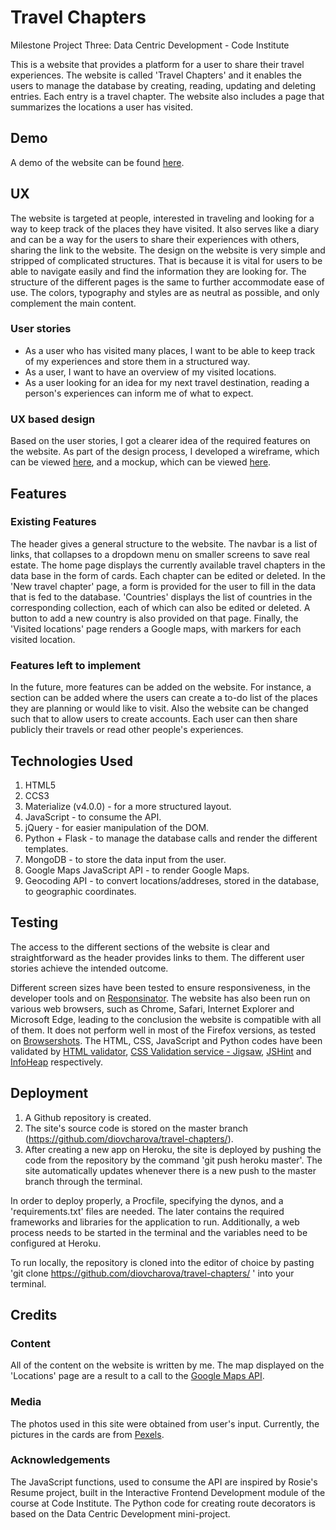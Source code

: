 # Travel Chapters
Milestone Project Three: Data Centric Development - Code Institute

This is a website that provides a platform for a user to share their travel experiences. The website is called 'Travel Chapters' and it enables the users to manage the database by creating, reading, updating and deleting entries. Each entry is a travel chapter. The website also includes a page that summarizes the locations a user has visited. 


## Demo 
A demo of the website can  be found [here](https://travel-chapters.herokuapp.com/).

## UX
The website is targeted at people, interested in traveling and looking for a way to keep track of the places they have visited. It also serves like a diary and can be a way for the users to share their experiences with others, sharing the link to the website. 
The design on the website is very simple and stripped of complicated structures. That is because it is vital for users to be able to navigate easily and find the information they are looking for. The structure of the different pages is the same to further accommodate ease of use. The colors, typography and styles are as neutral as possible, and only complement the main content.  

### User stories
* As a user who has visited many places, I want to be able to keep track of my experiences and store them in a structured way. 
* As a user, I want to have an overview of my visited locations.
* As a user looking for an idea for my next travel destination, reading a person's experiences can inform me of what to expect.

### UX based design
Based on the user stories, I got a clearer idea of the required features on the website. As part of the design process, I developed a wireframe, which can be viewed [here](https://github.com/diovcharova/travel-chapters/blob/master/static/images/travel-chapters-wireframe.pdf), and a mockup, which can be viewed [here](https://github.com/diovcharova/travel-chapters/blob/master/static/images/travel-chapters-mockup.pdf).

## Features

### Existing Features
The header gives a general structure to the website. The navbar is a list of links, that collapses to a dropdown menu on smaller screens to save real estate. The home page displays the currently available travel chapters in the data base in the form of cards. Each chapter can be edited or deleted. In the 'New travel chapter' page, a form is provided for the user to fill in the data that is fed to the database. 'Countries' displays the list of countries in the corresponding collection, each of which can also be edited or deleted. A button to add a new country is also provided on that page. Finally, the 'Visited locations' page renders a Google maps, with markers for each visited location. 

### Features left to implement
In the future, more features can be added on the website. For instance, a section can be added where the users can create a to-do list of the places they are planning or would like to visit. Also the website can be changed such that to allow users to create accounts. Each user can then share publicly their travels or read other people's experiences. 


## Technologies Used
1. HTML5
2. CCS3
3. Materialize (v4.0.0) - for a more structured layout.
4. JavaScript - to consume the API.
5. jQuery - for easier manipulation of the DOM.
6. Python + Flask - to manage the database calls and render the different templates.
7. MongoDB - to store the data input from the user.
8. Google Maps JavaScript API - to render Google Maps.
9. Geocoding API - to convert locations/addreses, stored in the database, to geographic coordinates.


## Testing
The access to the different sections of the website is clear and straightforward as the header provides links to them. The different user stories achieve the intended outcome.

<!-- 
On the contact page, the contact form provides the users with the opportunity to easily contact the company, without leaving the website. When the form is filled in, an email is sent to my email address, using an EmailJS template, I have created. The links in the footer to the social media accounts of represented by Font Awesome icons and currently redirect the user to the homepage of the corresponding social media. The form on the website is validated and does not allow submission with invalid input. For example, the email address has to include a '@' sign and if it does not, an error message is displayed, indicating the user is trying to submit an invalid email address. All the fields in the forms are required and the user cannot submit the form with an empty field. The social links in the bottom of the page use a 'target="_blank"', so they open in a new tab. It has all been manually tested to make sure it displays what is expected. There are no broken links and it has been manually checked they all point to where they are supposed to. 
-->

Different screen sizes have been tested to ensure responsiveness, in the developer tools and on [Responsinator](https://www.responsinator.com/). The website has also been run on various web browsers, such as Chrome, Safari, Internet Explorer and Microsoft Edge, leading to the conclusion the website is compatible with all of them. It does not perform well in most of the Firefox versions, as tested on [Browsershots](http://browsershots.org/). The HTML, CSS, JavaScript and Python codes have been validated by [HTML validator](https://validator.w3.org/), [CSS Validation service - Jigsaw](https://jigsaw.w3.org/css-validator/), [JSHint](https://jshint.com/) and [InfoHeap](http://infoheap.com/python-lint-online/) respectively.

## Deployment
1. A Github repository is created.
2. The site's source code is stored on the master branch (https://github.com/diovcharova/travel-chapters/).
3. After creating a new app on Heroku, the site is deployed by pushing the code from the repository by the command 'git push heroku master'. The site automatically updates whenever there is a new push to the master branch through the terminal. 

In order to deploy properly, a Procfile, specifying the dynos, and a 'requirements.txt' files are needed. The later contains the required frameworks and libraries for the application to run. Additionally, a web process needs to be started in the terminal and the variables need to be configured at Heroku. 

To run locally, the repository is cloned into the editor of choice by pasting 'git clone https://github.com/diovcharova/travel-chapters/ ' into your terminal.

## Credits

### Content
All of the content on the website is written by me. The map displayed on the 'Locations' page are a result to a call to the [Google Maps API](https://developers.google.com/maps/documentation/javascript/tutorial).
### Media
The photos used in this site were obtained from user's input. Currently, the pictures in the cards are from [Pexels](https://www.pexels.com/). 
### Acknowledgements 
The JavaScript functions, used to consume the API are inspired by Rosie's Resume project, built in the Interactive Frontend Development module of the course at Code Institute. The Python code for creating route decorators is based on the Data Centric Development mini-project. 

